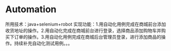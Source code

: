 # Automation
所用技术：java+selenium+robot
实现功能：1.用自动化用例完成在商城前台添加收货地址的操作。2.用自动化完成在商城前台进行登录，选择商品添加购物车并购买下订单的操作。3.用自动化用例完成在商城后台管理员登录，进行添加商品的操作。持续补充自动化测试用例。。。
